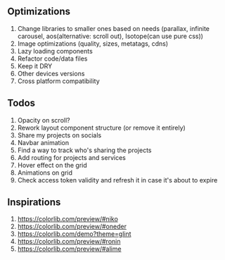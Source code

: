 ## Optimizations

1. Change libraries to smaller ones based on needs (parallax, infinite carousel, aos(alternative: scroll out), Isotope(can use pure css))
2. Image optimizations (quality, sizes, metatags, cdns)
3. Lazy loading components
4. Refactor code/data files
5. Keep it DRY
6. Other devices versions
7. Cross platform compatibility

## Todos

1. Opacity on scroll?
2. Rework layout component structure (or remove it entirely)
3. Share my projects on socials
4. Navbar animation
5. Find a way to track who's sharing the projects
6. Add routing for projects and services
7. Hover effect on the grid
8. Animations on grid
9. Check access token validity and refresh it in case it's about to expire

## Inspirations

1. https://colorlib.com/preview/#niko
2. https://colorlib.com/preview/#oneder
3. https://colorlib.com/demo?theme=glint
4. https://colorlib.com/preview/#ronin
5. https://colorlib.com/preview/#alime